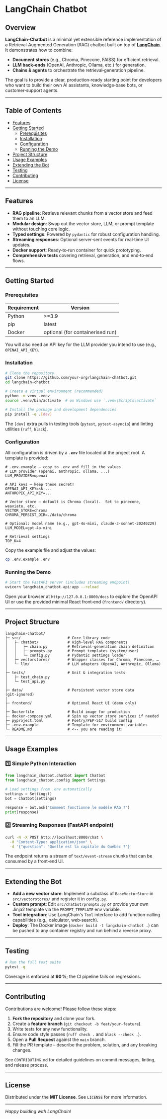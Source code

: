 # LangChain Chatbot

## Overview

**LangChain‑Chatbot** is a minimal yet extensible reference implementation of a Retrieval‑Augmented Generation (RAG) chatbot built on top of **[LangChain](https://github.com/langchain-ai/langchain)**.  It demonstrates how to combine:

- **Document stores** (e.g., Chroma, Pinecone, FAISS) for efficient retrieval.
- **LLM back‑ends** (OpenAI, Anthropic, Ollama, etc.) for generation.
- **Chains & agents** to orchestrate the retrieval‑generation pipeline.

The goal is to provide a clear, production‑ready starting point for developers who want to build their own AI assistants, knowledge‑base bots, or customer‑support agents.

---

## Table of Contents

- [Features](#features)
- [Getting Started](#getting-started)
  - [Prerequisites](#prerequisites)
  - [Installation](#installation)
  - [Configuration](#configuration)
  - [Running the Demo](#running-the-demo)
- [Project Structure](#project-structure)
- [Usage Examples](#usage-examples)
- [Extending the Bot](#extending-the-bot)
- [Testing](#testing)
- [Contributing](#contributing)
- [License](#license)

---

## Features

- **RAG pipeline**: Retrieve relevant chunks from a vector store and feed them to an LLM.
- **Modular design**: Swap out the vector store, LLM, or prompt template without touching core logic.
- **Typed settings**: Powered by `pydantic` for robust configuration handling.
- **Streaming responses**: Optional server‑sent events for real‑time UI updates.
- **Docker support**: Ready‑to‑run container for quick prototyping.
- **Comprehensive tests** covering retrieval, generation, and end‑to‑end flows.

---

## Getting Started

### Prerequisites

| Requirement | Version |
|-------------|---------|
| Python      | >=3.9   |
| pip         | latest  |
| Docker      | optional (for containerised run) |

You will also need an API key for the LLM provider you intend to use (e.g., `OPENAI_API_KEY`).

### Installation

```bash
# Clone the repository
git clone https://github.com/your-org/langchain-chatbot.git
cd langchain-chatbot

# Create a virtual environment (recommended)
python -m venv .venv
source .venv/bin/activate  # on Windows use `.venv\Scripts\activate`

# Install the package and development dependencies
pip install -e .[dev]
```

The `[dev]` extra pulls in testing tools (`pytest`, `pytest‑asyncio`) and linting utilities (`ruff`, `black`).

### Configuration

All configuration is driven by a **`.env`** file located at the project root.  A template is provided:

```dotenv
# .env.example – copy to .env and fill in the values
# LLM provider (openai, anthropic, ollama, ...)
LLM_PROVIDER=openai

# API keys – keep these secret!
OPENAI_API_KEY=sk-...
ANTHROPIC_API_KEY=...

# Vector store – default is Chroma (local).  Set to pinecone, weaviate, etc.
VECTOR_STORE=chroma
CHROMA_PERSIST_DIR=./data/chroma

# Optional: model name (e.g., gpt-4o-mini, claude-3-sonnet-20240229)
LLM_MODEL=gpt-4o-mini

# Retrieval settings
TOP_K=4
```

Copy the example file and adjust the values:

```bash
cp .env.example .env
```

### Running the Demo

```bash
# Start the FastAPI server (includes streaming endpoint)
uvicorn langchain_chatbot.api:app --reload
```

Open your browser at `http://127.0.0.1:8000/docs` to explore the OpenAPI UI or use the provided minimal React front‑end (`frontend/` directory).

---

## Project Structure

```
langchain-chatbot/
├─ src/                     # Core library code
│   ├─ chatbot/             # High‑level RAG components
│   │   ├─ chain.py         # Retrieval‑generation chain definition
│   │   ├─ prompts.py       # Prompt templates (system/user)
│   │   └─ config.py        # Pydantic settings loader
│   ├─ vectorstores/        # Wrapper classes for Chroma, Pinecone, …
│   └─ llm/                 # LLM adapters (OpenAI, Anthropic, Ollama)
│
├─ tests/                   # Unit & integration tests
│   ├─ test_chain.py
│   └─ test_api.py
│
├─ data/                    # Persistent vector store data (git‑ignored)
│
├─ frontend/                # Optional React UI (demo only)
│
├─ Dockerfile               # Build image for production
├─ docker-compose.yml       # Spin up vector store services if needed
├─ pyproject.toml           # Poetry/PEP‑517 build config
├─ .env.example             # Template for environment variables
└─ README.md                # <-- you are reading it!
```

---

## Usage Examples

### 1️⃣ Simple Python Interaction

```python
from langchain_chatbot.chatbot import Chatbot
from langchain_chatbot.config import Settings

# Load settings from .env automatically
settings = Settings()
bot = Chatbot(settings)

response = bot.ask("Comment fonctionne le modèle RAG ?")
print(response)
```

### 2️⃣ Streaming Responses (FastAPI endpoint)

```bash
curl -N -X POST http://localhost:8000/chat \
  -H "Content-Type: application/json" \
  -d '{"question": "Quelle est la capitale du Québec ?"}'
```

The endpoint returns a stream of `text/event-stream` chunks that can be consumed by a front‑end UI.

---

## Extending the Bot

- **Add a new vector store**: Implement a subclass of `BaseVectorStore` in `src/vectorstores/` and register it in `config.py`.
- **Custom prompt**: Edit `src/chatbot/prompts.py` or provide your own Jinja2 template via the `PROMPT_TEMPLATE` env variable.
- **Tool integration**: Use LangChain's `Tool` interface to add function‑calling capabilities (e.g., calculator, web‑search).
- **Deploy**: The Docker image (`docker build -t langchain-chatbot .`) can be pushed to any container registry and run behind a reverse proxy.

---

## Testing

```bash
# Run the full test suite
pytest -q
```

Coverage is enforced at **90 %**; the CI pipeline fails on regressions.

---

## Contributing

Contributions are welcome! Please follow these steps:

1. **Fork the repository** and clone your fork.
2. Create a **feature branch** (`git checkout -b feat/your-feature`).
3. Write tests for any new functionality.
4. Ensure code style passes (`ruff check .` and `black --check .`).
5. Open a **Pull Request** against the `main` branch.
6. Fill the PR template – describe the problem, solution, and any breaking changes.

See `CONTRIBUTING.md` for detailed guidelines on commit messages, linting, and release process.

---

## License

Distributed under the **MIT License**. See `LICENSE` for more information.

---

*Happy building with LangChain!*